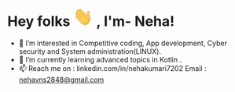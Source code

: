 Hey folks <img src = "https://github.com/NehaVns/NehaVns/blob/main/Hi.gif" width = "40" height = "40"/> , I'm- Neha!
=====================================================================================================================
- 👀 I’m interested in Competitive coding, App development, Cyber security and System administration(LINUX).
- 🌱 I’m currently learning advanced topics in Kotlin .
- 📫 Reach me on : linkedin.com/in/nehakumari7202
      Email     :  nehavns2848@gmail.com

<!---
NehaVns/NehaVns is a ✨ special ✨ repository because its `README.md` (this file) appears on your GitHub profile.
You can click the Preview link to take a look at your changes.
--->
